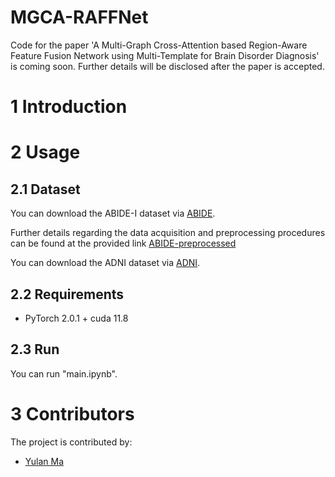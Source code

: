# MGCA-RAFFNet
Code for the paper 'A Multi-Graph Cross-Attention based Region-Aware Feature Fusion Network using Multi-Template for Brain Disorder Diagnosis' is coming soon. Further details will be disclosed after the paper is accepted.  

# 1 Introduction





# 2 Usage
## 2.1 Dataset 
You can download the ABIDE-I dataset via [ABIDE](https://fcon\_1000.projects.nitrc.org/indi/abide).

Further details regarding the data acquisition and preprocessing procedures can be found at the provided link [ABIDE-preprocessed](https://preprocessed-connectomes-project.org/abide/)

You can download the ADNI dataset via [ADNI](http://adni.loni.usc.edu/).

## 2.2 Requirements
* PyTorch 2.0.1 + cuda 11.8
  
## 2.3 Run 
You can run "main.ipynb". 

# 3 Contributors
The project is contributed by:
* [Yulan Ma](https://github.com/mylbuaa)
